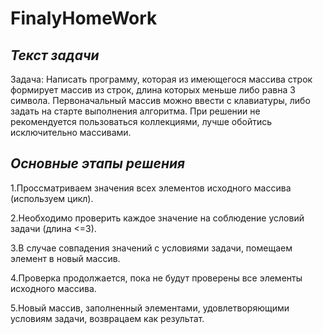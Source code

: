 # FinalyHomeWork
## _Текст задачи_
Задача:
Написать программу, которая из имеющегося массива строк формирует массив из строк, длина которых меньше либо равна 3 символа. Первоначальный массив можно ввести с клавиатуры, либо задать на старте выполнения алгоритма. При решении не рекомендуется пользоваться коллекциями, лучше обойтись исключительно массивами.
## _Основные этапы решения_
1.Проссматриваем значения всех элементов исходного массива (используем цикл).

2.Необходимо проверить каждое значение на соблюдение условий задачи (длина <=3).

3.В случае совпадения значений с условиями задачи, помещаем элемент в новый массив.

4.Проверка продолжается, пока не будут проверены все элементы исходного массива.

5.Новый массив, заполненный элементами, удовлетворяющими условиям задачи, возврацаем как результат.

